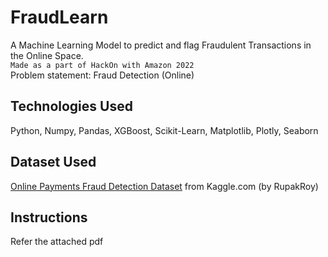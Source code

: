 # FraudLearn 
A Machine Learning Model to predict and flag Fraudulent Transactions in the Online Space.  
`Made as a part of HackOn with Amazon 2022`  
Problem statement: Fraud Detection (Online)

## Technologies Used
Python, Numpy, Pandas, XGBoost, Scikit-Learn, Matplotlib, Plotly, Seaborn

## Dataset Used
[Online Payments Fraud Detection Dataset](https://www.kaggle.com/datasets/rupakroy/online-payments-fraud-detection-dataset) from Kaggle.com (by RupakRoy)

## Instructions
Refer the attached pdf